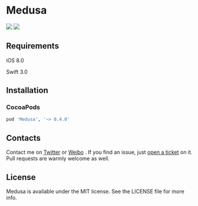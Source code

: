 # Medusa

<p>
<a href="http://cocoadocs.org/docsets/Medusa"><img src="https://img.shields.io/cocoapods/v/Medusa.svg?style=flat"></a>
<a href="https://raw.githubusercontent.com/Limon-O-O/Medusa/master/LICENSE"><img src="https://img.shields.io/cocoapods/l/Medusa.svg?style=flat"></a>
</p>

## Requirements

iOS 8.0

Swift 3.0

## Installation

### CocoaPods

```ruby
pod 'Medusa', '~> 0.4.0'
```


## Contacts

Contact me on [Twitter](https://twitter.com/Limon______) or [Weibo](http://weibo.com/u/1783821582) . If you find an issue, just [open a ticket](https://github.com/Limon-O-O/Medusa/issues/new) on it. Pull requests are warmly welcome as well.

## License
Medusa is available under the MIT license. See the LICENSE file for more info.


